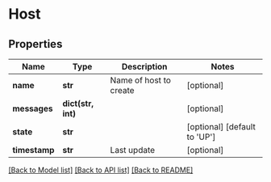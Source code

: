 # Host

## Properties
Name | Type | Description | Notes
------------ | ------------- | ------------- | -------------
**name** | **str** | Name of host to create | [optional] 
**messages** | **dict(str, int)** |  | [optional] 
**state** | **str** |  | [optional] [default to 'UP']
**timestamp** | **str** | Last update | [optional] 

[[Back to Model list]](../README.md#documentation-for-models) [[Back to API list]](../README.md#documentation-for-api-endpoints) [[Back to README]](../README.md)

